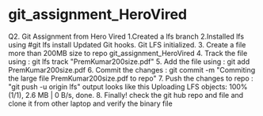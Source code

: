# git_assignment_HeroVired
Q2. Git Assignment from Hero Vired
1.Created a lfs branch
2.Installed lfs using #git lfs install
Updated Git hooks.
Git LFS initialized.
3. Create a file more than 200MB size to repo git_assignment_HeroVired
4. Track the file using : git lfs track "PremKumar200size.pdf" 
5. Add the file using : git add PremKumar200size.pdf 
6. Commit the changes : git commit -m "Commiting the large file PremKumar200size.pdf to repo"
7. Push the changes to repo : "git push -u origin lfs" output looks like this 
Uploading LFS objects: 100% (1/1), 2.6 MB | 0 B/s, done. 
8. Finally! check the git hub repo and file and clone it from other laptop and verify the binary file 


